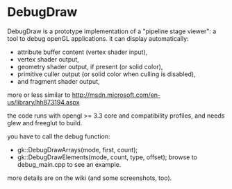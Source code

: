 DebugDraw
=========

DebugDraw is a prototype implementation of a "pipeline stage viewer": a tool to debug openGL applications.
it can display automatically:

- attribute buffer content (vertex shader input),
- vertex shader output,
- geometry shader output, if present (or solid color),
- primitive culler output (or solid color when culling is disabled),
- and fragment shader output,

more or less similar to http://msdn.microsoft.com/en-us/library/hh873194.aspx

the code runs with opengl >= 3.3 core and compatibility profiles, and needs glew and freeglut to build.

you have to call the debug function:
- gk::DebugDrawArrays(mode, first, count);
- gk::DebugDrawElements(mode, count, type, offset);
browse to debug_main.cpp to see an example.


more details are on the wiki (and some screenshots, too).
